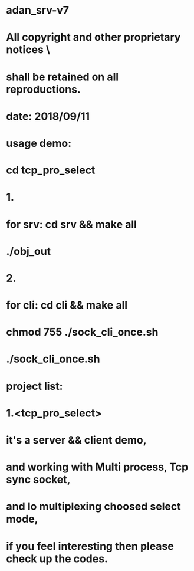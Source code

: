 # adan_srv-v7
# All copyright and other proprietary notices \
# shall be retained on all reproductions.
# date: 2018/09/11
#
# usage demo:
# cd tcp_pro_select
# 1.
# for srv: cd srv && make all
# ./obj_out
# 2.
# for cli: cd cli && make all
# chmod 755 ./sock_cli_once.sh
# ./sock_cli_once.sh
#
# project list:
# 1.<tcp_pro_select>
#   it's a <echo-server> server && client demo,
#   and working with Multi process, Tcp sync socket, 
#   and Io multiplexing choosed select mode,
#   if you feel interesting then please check up the codes.
#
